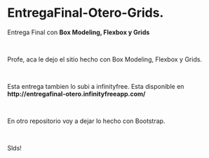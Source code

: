 # EntregaFinal-Otero-Grids.
<p> Entrega Final con <strong>Box Modeling, Flexbox y Grids </strong></p> <br>
<p>Profe, aca le dejo el sitio hecho con Box Modeling, Flexbox y Grids.</p><br>
<p> Esta entrega tambien lo subi a infinityfree. Esta disponible en <strong> http://entregafinal-otero.infinityfreeapp.com/ </strong> </p> <br>
<p>En otro repositorio voy a dejar lo hecho con Bootstrap.</p><br>
<p>Slds!</p>
